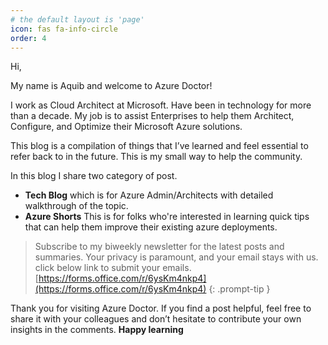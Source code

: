```yaml
---
# the default layout is 'page'
icon: fas fa-info-circle
order: 4
---
```


Hi,

My name is Aquib and welcome to Azure Doctor!

I work as Cloud Architect at Microsoft. Have been in technology for more than a decade.
My job is to assist Enterprises to help them Architect, Configure, and Optimize their Microsoft Azure solutions.

This blog is a compilation of things that I’ve learned and feel essential to refer back to in the future.
This is my small way to help the community.

In this blog I share two category of post. 
* **Tech Blog** which is for Azure Admin/Architects with detailed walkthrough of the topic. 
* **Azure Shorts** This is for folks who're interested in learning quick tips that can help them improve their existing azure deployments.


>Subscribe to my biweekly newsletter for the latest posts and summaries. Your privacy is paramount, and your email stays with us.
click below link to submit your emails.
[https://forms.office.com/r/6ysKm4nkp4](https://forms.office.com/r/6ysKm4nkp4)
{: .prompt-tip }


Thank you for visiting Azure Doctor. If you find a post helpful, feel free to share it with your colleagues and don’t hesitate to contribute your own insights in the comments. **Happy learning**
